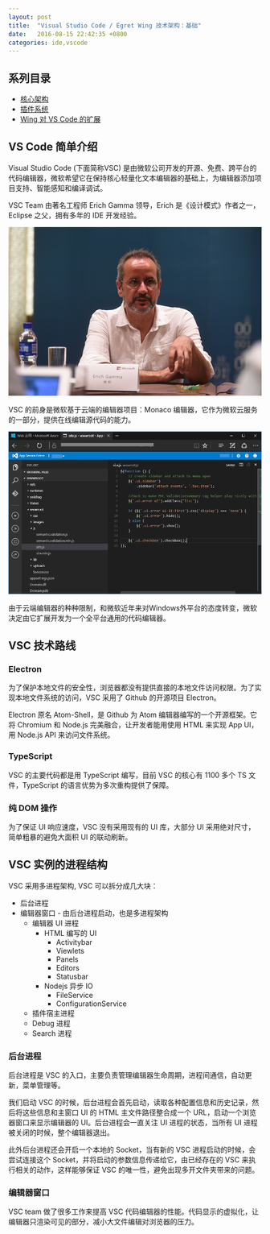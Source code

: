 ```yaml
---
layout: post
title:  "Visual Studio Code / Egret Wing 技术架构：基础"
date:   2016-08-15 22:42:35 +0800
categories: ide,vscode
---
```


## 系列目录
- [核心架构](/ide,vscode/2016/08/15/vscode-the-architecture/)
- [插件系统](/ide,vscode/2016/08/15/vscode-the-extensions/)
- [Wing 对 VS Code 的扩展](/ide,vscode/2016/08/15/wing-vs-vscode/)

## VS Code 简单介绍

Visual Studio Code (下面简称VSC) 是由微软公司开发的开源、免费、跨平台的代码编辑器，微软希望它在保持核心轻量化文本编辑器的基础上，为编辑器添加项目支持、智能感知和编译调试。

VSC Team 由著名工程师 Erich Gamma 领导，Erich 是《设计模式》作者之一，Eclipse 之父，拥有多年的 IDE 开发经验。 

![Erich Gamma](/public/images/erich.jpg)

VSC 的前身是微软基于云端的编辑器项目：Monaco 编辑器，它作为微软云服务的一部分，提供在线编辑源代码的能力。

![Monaco 编辑器](/public/images/monaco.png)

由于云端编辑器的种种限制，和微软近年来对Windows外平台的态度转变，微软决定由它扩展开发为一个全平台通用的代码编辑器。

## VSC 技术路线

### Electron

为了保护本地文件的安全性，浏览器都没有提供直接的本地文件访问权限。为了实现本地文件系统的访问，VSC 采用了 Github 的开源项目 Electron。

Electron 原名 Atom-Shell，是 Github 为 Atom 编辑器编写的一个开源框架。它将 Chromium 和 Node.js 完美融合，让开发者能用使用 HTML 来实现 App UI，用 Node.js API 来访问文件系统。

### TypeScript

VSC 的主要代码都是用 TypeScript 编写，目前 VSC 的核心有 1100 多个 TS 文件，TypeScript 的语言优势为多次重构提供了保障。

### 纯 DOM 操作

为了保证 UI 响应速度，VSC 没有采用现有的 UI 库，大部分 UI 采用绝对尺寸，简单粗暴的避免大面积 UI 的联动刷新。

## VSC 实例的进程结构

VSC 采用多进程架构, VSC 可以拆分成几大块：

- 后台进程
- 编辑器窗口 - 由后台进程启动，也是多进程架构
    - 编辑器 UI 进程
        - HTML 编写的 UI
            - Activitybar
            - Viewlets
            - Panels
            - Editors
            - Statusbar
        - Nodejs 异步 IO
            - FileService
            - ConfigurationService
    - 插件宿主进程
    - Debug 进程
    - Search 进程

### 后台进程

后台进程是 VSC 的入口，主要负责管理编辑器生命周期，进程间通信，自动更新，菜单管理等。

我们启动 VSC 的时候，后台进程会首先启动，读取各种配置信息和历史记录，然后将这些信息和主窗口 UI 的 HTML 主文件路径整合成一个 URL，启动一个浏览器窗口来显示编辑器的 UI。后台进程会一直关注 UI 进程的状态，当所有 UI 进程被关闭的时候，整个编辑器退出。

此外后台进程还会开启一个本地的 Socket，当有新的 VSC 进程启动的时候，会尝试连接这个 Socket，并将启动的参数信息传递给它，由已经存在的 VSC 来执行相关的动作，这样能够保证 VSC 的唯一性，避免出现多开文件夹带来的问题。

### 编辑器窗口



VSC team 做了很多工作来提高 VSC 代码编辑器的性能。代码显示的虚拟化，让编辑器只渲染可见的部分，减小大文件编辑对浏览器的压力。